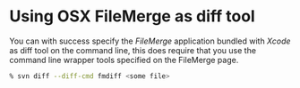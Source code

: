 # Using OSX FileMerge as diff tool

You can with success specify the *FileMerge* application bundled with *Xcode* as diff tool on the command line, this does require that you use the command line wrapper tools specified on the FileMerge page.

```bash
% svn diff --diff-cmd fmdiff <some file>
```

